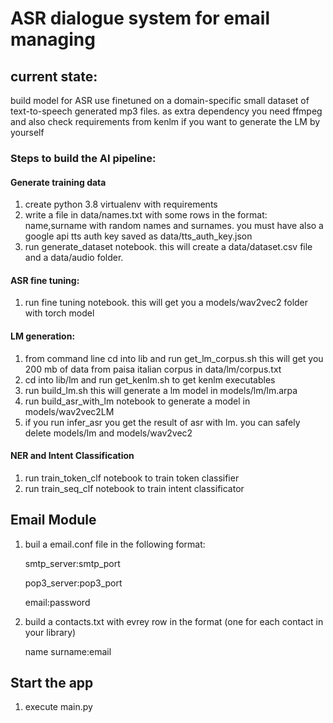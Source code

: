 # ASR dialogue system for email managing

## current state:

build model for ASR use finetuned on a domain-specific small dataset of
text-to-speech generated mp3 files.
as extra dependency you need ffmpeg and also check requirements from kenlm
if you want to generate the LM by yourself

### Steps to build the AI pipeline:

#### Generate training data

1) create python 3.8 virtualenv with requirements
2) write a file in data/names.txt with some rows in the format:
name,surname with random names and surnames. you must have also a google api tts
auth key saved as data/tts_auth_key.json
3) run generate_dataset notebook. this will create a data/dataset.csv file 
and a data/audio folder.


#### ASR fine tuning:


1) run fine tuning notebook. this will get you a models/wav2vec2 folder with torch model

#### LM generation:

1) from command line cd into lib and run get_lm_corpus.sh this will get you
200 mb of data from paisa italian corpus in data/lm/corpus.txt
2) cd into lib/lm and run get_kenlm.sh to get kenlm executables
3) run build_lm.sh this will generate a lm model in models/lm/lm.arpa
4) run build_asr_with_lm notebook to generate a model in models/wav2vec2LM
5) if you run infer_asr you get the result of asr with lm. you can safely delete models/lm 
and models/wav2vec2

#### NER and Intent Classification

1) run train_token_clf notebook to train token classifier
2) run train_seq_clf notebook to train intent classificator

## Email Module

1) buil a email.conf file in the following format:
    
   smtp_server:smtp_port

    pop3_server:pop3_port
       
    email:password

2) build a contacts.txt with evrey row in the format (one for each contact in your library)
    
    name surname:email

## Start the app
1) execute main.py
